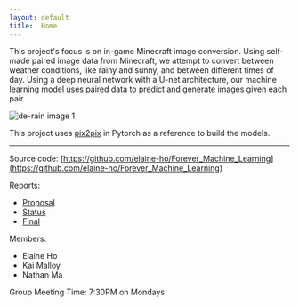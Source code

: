 ```yaml
---
layout: default
title:  Home
---
```


This project's focus is on in-game Minecraft image conversion. Using self-made paired image data from Minecraft, we attempt to convert between weather conditions, like rainy and sunny, and between different times of day. Using a deep neural network with a U-net architecture, our machine learning model uses paired data to predict and generate images given each pair.

![de-rain image 1](/images/chickens.png)

This project uses [pix2pix](https://github.com/junyanz/pytorch-CycleGAN-and-pix2pix/) in Pytorch as a reference to build the models. 

---

Source code: [https://github.com/elaine-ho/Forever_Machine_Learning](https://github.com/elaine-ho/Forever_Machine_Learning)

Reports:

- [Proposal](proposal.html)
- [Status](status.html)
- [Final](final.html)

Members:

- Elaine Ho
- Kai Malloy
- Nathan Ma

Group Meeting Time: 7:30PM on Mondays
